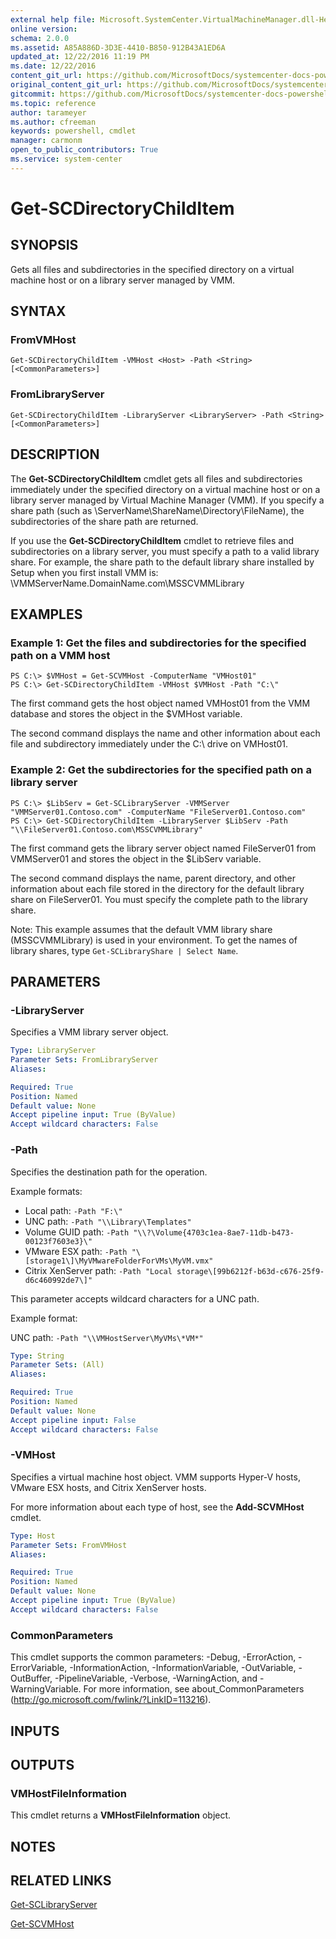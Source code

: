 ```yaml
---
external help file: Microsoft.SystemCenter.VirtualMachineManager.dll-Help.xml
online version: 
schema: 2.0.0
ms.assetid: A85A886D-3D3E-4410-B850-912B43A1ED6A
updated_at: 12/22/2016 11:19 PM
ms.date: 12/22/2016
content_git_url: https://github.com/MicrosoftDocs/systemcenter-docs-powershell/blob/master/systemcenter-cmdlets/SystemCenter2016/VirtualMachineManager/vlatest/Get-SCDirectoryChildItem.md
original_content_git_url: https://github.com/MicrosoftDocs/systemcenter-docs-powershell/blob/master/systemcenter-cmdlets/SystemCenter2016/VirtualMachineManager/vlatest/Get-SCDirectoryChildItem.md
gitcommit: https://github.com/MicrosoftDocs/systemcenter-docs-powershell/blob/d74e247404a4c865a6c8da735e1b4d296bcb074e/systemcenter-cmdlets/SystemCenter2016/VirtualMachineManager/vlatest/Get-SCDirectoryChildItem.md
ms.topic: reference
author: tarameyer
ms.author: cfreeman
keywords: powershell, cmdlet
manager: carmonm
open_to_public_contributors: True
ms.service: system-center
---
```


# Get-SCDirectoryChildItem

## SYNOPSIS
Gets all files and subdirectories in the specified directory on a virtual machine host or on a library server managed by VMM.

## SYNTAX

### FromVMHost
```
Get-SCDirectoryChildItem -VMHost <Host> -Path <String> [<CommonParameters>]
```

### FromLibraryServer
```
Get-SCDirectoryChildItem -LibraryServer <LibraryServer> -Path <String> [<CommonParameters>]
```

## DESCRIPTION
The **Get-SCDirectoryChildItem** cmdlet gets all files and subdirectories immediately under the specified directory on a virtual machine host or on a library server managed by Virtual Machine Manager (VMM).
If you specify a share path (such as \\ServerName\ShareName\Directory\FileName), the subdirectories of the share path are returned.

If you use the **Get-SCDirectoryChildItem** cmdlet to retrieve files and subdirectories on a library server, you must specify a path to a valid library share.
For example, the share path to the default library share installed by Setup when you first install VMM is: \\VMMServerName.DomainName.com\MSSCVMMLibrary

## EXAMPLES

### Example 1: Get the files and subdirectories for the specified path on a VMM host
```
PS C:\> $VMHost = Get-SCVMHost -ComputerName "VMHost01"
PS C:\> Get-SCDirectoryChildItem -VMHost $VMHost -Path "C:\"
```

The first command gets the host object named VMHost01 from the VMM database and stores the object in the $VMHost variable.

The second command displays the name and other information about each file and subdirectory immediately under the C:\ drive on VMHost01.

### Example 2: Get the subdirectories for the specified path on a library server
```
PS C:\> $LibServ = Get-SCLibraryServer -VMMServer "VMMServer01.Contoso.com" -ComputerName "FileServer01.Contoso.com"
PS C:\> Get-SCDirectoryChildItem -LibraryServer $LibServ -Path "\\FileServer01.Contoso.com\MSSCVMMLibrary"
```

The first command gets the library server object named FileServer01 from VMMServer01 and stores the object in the $LibServ variable.

The second command displays the name, parent directory, and other information about each file stored in the directory for the default library share on FileServer01.
You must specify the complete path to the library share.

Note: This example assumes that the default VMM library share (MSSCVMMLibrary) is used in your environment.
To get the names of library shares, type `Get-SCLibraryShare | Select Name`.

## PARAMETERS

### -LibraryServer
Specifies a VMM library server object.

```yaml
Type: LibraryServer
Parameter Sets: FromLibraryServer
Aliases: 

Required: True
Position: Named
Default value: None
Accept pipeline input: True (ByValue)
Accept wildcard characters: False
```

### -Path
Specifies the destination path for the operation. 

Example formats: 

- Local path: `-Path "F:\"`
- UNC path: `-Path "\\Library\Templates"`
- Volume GUID path: `-Path "\\?\Volume{4703c1ea-8ae7-11db-b473-00123f7603e3}\"`
- VMware ESX path: `-Path "\[storage1\]\MyVMwareFolderForVMs\MyVM.vmx"`
- Citrix XenServer path: `-Path "Local storage\[99b6212f-b63d-c676-25f9-d6c460992de7\]"`

This parameter accepts wildcard characters for a UNC path.

Example format: 

UNC path: `-Path "\\VMHostServer\MyVMs\*VM*"`

```yaml
Type: String
Parameter Sets: (All)
Aliases: 

Required: True
Position: Named
Default value: None
Accept pipeline input: False
Accept wildcard characters: False
```

### -VMHost
Specifies a virtual machine host object.
VMM supports Hyper-V hosts, VMware ESX hosts, and Citrix XenServer hosts.

For more information about each type of host, see the **Add-SCVMHost** cmdlet.

```yaml
Type: Host
Parameter Sets: FromVMHost
Aliases: 

Required: True
Position: Named
Default value: None
Accept pipeline input: True (ByValue)
Accept wildcard characters: False
```

### CommonParameters
This cmdlet supports the common parameters: -Debug, -ErrorAction, -ErrorVariable, -InformationAction, -InformationVariable, -OutVariable, -OutBuffer, -PipelineVariable, -Verbose, -WarningAction, and -WarningVariable. For more information, see about_CommonParameters (http://go.microsoft.com/fwlink/?LinkID=113216).

## INPUTS

## OUTPUTS

### VMHostFileInformation
This cmdlet returns a **VMHostFileInformation** object.

## NOTES

## RELATED LINKS

[Get-SCLibraryServer](xref:SystemCenter2016/VirtualMachineManager/vlatest/Get-SCLibraryServer.md)

[Get-SCVMHost](xref:SystemCenter2016/VirtualMachineManager/vlatest/Get-SCVMHost.md)

